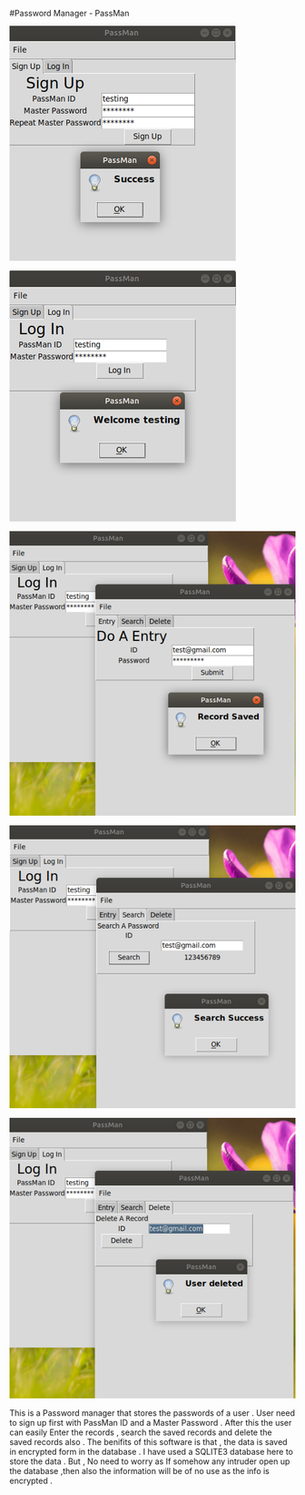#Password Manager - PassMan

![Alt text](https://github.com/himanshuhemu/PassMan/raw/master/Screenshot%20from%202018-09-28%2021-34-32.png)

![Alt text](https://github.com/himanshuhemu/PassMan/raw/master/Screenshot%20from%202018-09-28%2021-35-05.png)

![Alt text](https://github.com/himanshuhemu/PassMan/raw/master/Screenshot%20from%202018-09-28%2021-39-09.png)

![Alt text](https://github.com/himanshuhemu/PassMan/raw/master/Screenshot%20from%202018-09-28%2021-40-10.png)

![Alt text](https://github.com/himanshuhemu/PassMan/raw/master/Screenshot%20from%202018-09-28%2021-41-32.png)

This is a Password manager that stores the passwords of a user . User need to sign up first with PassMan ID and a Master Password . After this the user can easily Enter the records , search the saved records and delete the saved records also .
The benifits of this software is that , the data is saved in encrypted form in the database .
I have used a SQLITE3 database here to store the data . But , No need to worry as If somehow any intruder open up the database ,then also the information will be of no use as the info is encrypted .

